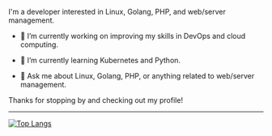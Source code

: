 
I'm a developer interested in Linux, Golang, PHP, and web/server management.

- 🔭 I’m currently working on improving my skills in DevOps and cloud computing.

- 🌱 I’m currently learning Kubernetes and Python.

- 💬 Ask me about Linux, Golang, PHP, or anything related to web/server management.


Thanks for stopping by and checking out my profile!

---

[![Top Langs](https://github-readme-stats.vercel.app/api/top-langs/?username=alancolant&hide=html)](https://github.com/alancolant)










